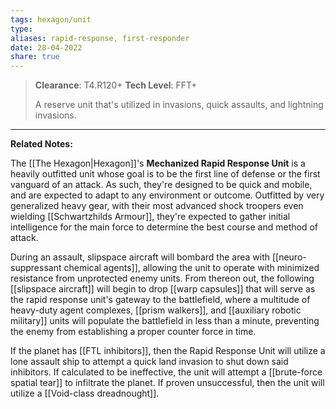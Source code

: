 ```yaml
---
tags: hexagon/unit
type: 
aliases: rapid-response, first-responder
date: 28-04-2022
share: true
---
```

> **Clearance**: T4.R120+
> **Tech Level**: FFT+
> 
> A reserve unit that's utilized in invasions, quick assaults, and lightning invasions.
---

**Related Notes:** 

The [[The Hexagon|Hexagon]]'s **Mechanized Rapid Response Unit** is a heavily outfitted unit whose goal is to be the first line of defense or the first vanguard of an attack. As such, they're designed to be quick and mobile, and are expected to adapt to any environment or outcome. Outfitted by very generalized heavy gear, with their most advanced shock troopers even wielding [[Schwartzhilds Armour]], they're expected to gather initial intelligence for the main force to determine the best course and method of attack.

During an assault, slipspace aircraft will bombard the area with [[neuro-suppressant chemical agents]], allowing the unit to operate with minimized resistance from unprotected enemy units. From thereon out, the following [[slipspace aircraft]] will begin to drop [[warp capsules]] that will serve as the rapid response unit's gateway to the battlefield, where a multitude of heavy-duty agent complexes, [[prism walkers]], and [[auxiliary robotic military]] units will populate the battlefield in less than a minute, preventing the enemy from establishing a proper counter force in time.

If the planet has [[FTL inhibitors]], then the Rapid Response Unit will utilize a lone assault ship to attempt a quick land invasion to shut down said inhibitors. If calculated to be ineffective, the unit will attempt a [[brute-force spatial tear]] to infiltrate the planet. If proven unsuccessful, then the unit will utilize a [[Void-class dreadnought]].